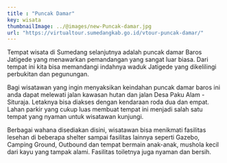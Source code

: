 ```yaml
---
title : "Puncak Damar"
key: wisata
thumbnailImage: ../@images/new-Puncak-damar.jpg
url: "https://virtualtour.sumedangkab.go.id/vtour-puncak-damar/"
---
```

Tempat wisata di Sumedang selanjutnya adalah puncak damar Baros Jatigede yang menawarkan pemandangan yang sangat luar biasa. Dari tempat ini kita bisa memandangi indahnya waduk Jatigede yang dikelilingi perbukitan dan pegunungan.

Bagi wisatawan yang ingin menyaksikan keindahan puncak damar baros ini anda dapat melewati jalan kawasan hutan dan jalan Desa Paku Alam - Situraja. Letaknya bisa diakses dengan kendaraan roda dua dan empat. Lahan parkir yang cukup luas membuat tempat ini menjadi salah satu tempat yang nyaman untuk wisatawan kunjungi.

Berbagai wahana disediakan disini, wisatawan bisa menikmati fasilitas lesehan di beberapa shelter sampai fasilitas lainnya seperti Gazebo, Camping Ground, Outbound dan tempat bermain anak-anak, mushola kecil dari kayu yang tampak alami. Fasilitas toiletnya juga nyaman dan bersih.
